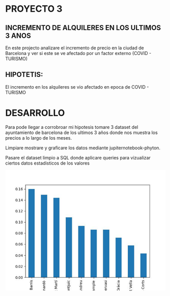 # PROYECTO 3
## INCREMENTO DE ALQUILERES EN LOS ULTIMOS 3 ANOS 

En este projecto analizare el incremento de precio en la ciudad de Barcelona y ver si este se ve afectado por un factor externo (COVID - TURISMO)


## HIPOTETIS:
El incremento en los alquileres se vio afectado en epoca de COVID - TURISMO

# DESARROLLO    
Para pode llegar a corrobroar mi hipotesis tomare 3 dataset del ayuntamiento de barcelona de los ultimos 3 años donde nos muestra los precios a lo largo de los meses.

Limpiare mostrare y graficare los datos mediante jupiternotebook-phyton.

Pasare el dataset limpio a SQL donde aplicare queries para vizualizar ciertos datos estadisticos de los valores


![Figura 1](Imagenes/../Images/img1.jpg)
